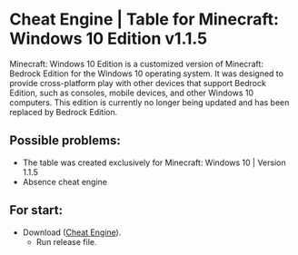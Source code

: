 # Cheat Engine | Table for Minecraft: Windows 10 Edition v1.1.5
Minecraft: Windows 10 Edition is a customized version of Minecraft: Bedrock Edition for the Windows 10 operating system. It was designed to provide cross-platform play with other devices that support Bedrock Edition, such as consoles, mobile devices, and other Windows 10 computers. This edition is currently no longer being updated and has been replaced by Bedrock Edition.
## Possible problems:
- The table was created exclusively for Minecraft: Windows 10 | Version 1.1.5
- Absence cheat engine
## For start:
- Download ([Cheat Engine](https://github.com/cheat-engine/cheat-engine)).
  - Run release file.
